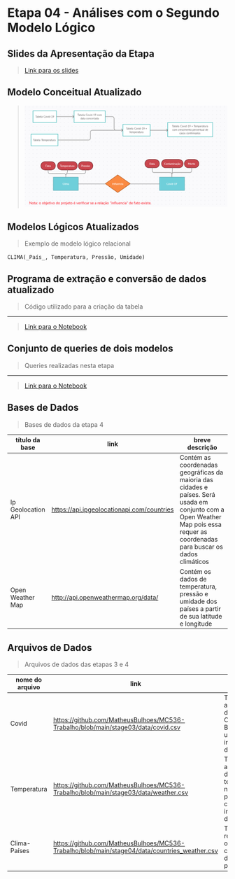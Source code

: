 # Etapa 04 - Análises com o Segundo Modelo Lógico

## Slides da Apresentação da Etapa

> [Link para os slides](https://github.com/MatheusBulhoes/MC536-Trabalho/blob/main/stage04/slides/pp%20etapas%203%20e%204.pdf)

## Modelo Conceitual Atualizado

> ![Modelo Conceitual](https://github.com/MatheusBulhoes/MC536-Trabalho/blob/main/stage03/Modelo%20Conceitual.png)

## Modelos Lógicos Atualizados

> Exemplo de modelo lógico relacional
~~~
CLIMA(_País_, Temperatura, Pressão, Umidade)
~~~

## Programa de extração e conversão de dados atualizado

> Código utilizado para a criação da tabela
---
> [Link para o Notebook](https://github.com/MatheusBulhoes/MC536-Trabalho/blob/main/stage04/notebooks/convert.ipynb)

## Conjunto de queries de dois modelos

> Queries realizadas nesta etapa
---
> [Link para o Notebook](https://github.com/MatheusBulhoes/MC536-Trabalho/blob/main/stage04/src/queries.md)

## Bases de Dados
> Bases de dados da etapa 4

título da base | link | breve descrição
----- | ----- | -----
Ip Geolocation API | https://api.ipgeolocationapi.com/countries | Contém as coordenadas geográficas da maioria das cidades e países. Será usada em conjunto com a Open Weather Map pois essa requer as coordenadas para buscar os dados climáticos
Open Weather Map | http://api.openweathermap.org/data/ |  Contém os dados de temperatura, pressão e umidade dos países a partir de sua latitude e longitude


## Arquivos de Dados
> Arquivos de dados das etapas 3 e 4

nome do arquivo | link | breve descrição
----- | ----- | -----
Covid | https://github.com/MatheusBulhoes/MC536-Trabalho/blob/main/stage03/data/covid.csv | Tabela que apresenta os dados de Covid no Brasil para um certo intervalo de datas
Temperatura | https://github.com/MatheusBulhoes/MC536-Trabalho/blob/main/stage03/data/weather.csv | Tabela que apresenta os dados da temperatura no Brasil para um certo intervalo de datas
Clima-Países | https://github.com/MatheusBulhoes/MC536-Trabalho/blob/main/stage04/data/countries_weather.csv | Tabela relacionando os dados climáticos de todos os países

